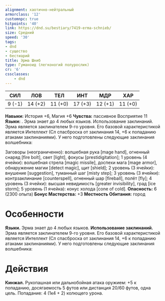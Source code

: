 ```yaml
---
alignment: хаотично-нейтральный
armorclass: '12'
customnpc: true
hitpoints: '40'
link: https://dnd.su/bestiary/7419-erma-schnieb/
size: Средний
speed: '30'
tags:
- dnd
- существо
- бестиарий
title: Эрма Шниб
type: Гуманоид (легконогий полурослик)
cr: '6'
cssclasses:
    - dnd
---
```



| СИЛ | ЛОВ | ТЕЛ | ИНТ | МДР | ХАР |
|---|---|---|---|---|---|
| 9 (-1) | 14 (+2) | 11 (+0) | 17 (+3) | 12 (+1) | 11 (+0) |
**Навыки:** История +6, Магия +6
**Чувства:** пассивное Восприятие 11
**Языки:** . Эрма знает до 4 любых языков.
Использование заклинаний. Эрма является заклинателем 9-го уровня. Его базовой характеристикой является Интеллект (Сл спасброска от заклинания 14, +6 к попаданию атаками заклинаниями). У него подготовлены следующие заклинания волшебника:

Заговоры (неограниченно): волшебная рука [mage hand], огненный снаряд [fire bolt], свет [light], фокусы [prestidigitation];
1 уровень (4 ячейки): волшебная стрела [magic missile], доспехи мага [mage armor], обнаружение магии [detect magic], щит [shield];
2 уровень (3 ячейки): внушение [suggestion], туманный шаг [misty step];
3 уровень (3 ячейки): контрзаклинание [counterspell], огненный шар [fireball], полёт [fly];
4 уровень (3 ячейки): высшая невидимость [greater invisibility], град [ice storm];
5 уровень (1 ячейка): конус холода [cone of cold].
**Опасность:** 6 (2300 опыта)
**Бонус Мастерства:** +3
**Местность Обитания:** город


# Особенности
**Языки.** Эрма знает до 4 любых языков.
**Использование заклинаний.** Эрма является заклинателем 9-го уровня. Его базовой характеристикой является Интеллект (Сл спасброска от заклинания 14, +6 к попаданию атаками заклинаниями). У него подготовлены следующие заклинания волшебника:


# Действия
**Кинжал.** Рукопашная или дальнобойная атака оружием: +5 к попаданию, досягаемость 5 футов или дистанция 20/60 футов, одна цель. Попадание: 4 (1к4 + 2) колющего урона.
